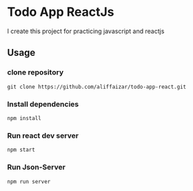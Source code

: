 # Todo App ReactJs

I create this project for practicing javascript and reactjs

## Usage
### clone repository 
```
git clone https://github.com/aliffaizar/todo-app-react.git
```
### Install dependencies
```
npm install
```
### Run react dev server
```
npm start
```
### Run Json-Server
```
npm run server
```
